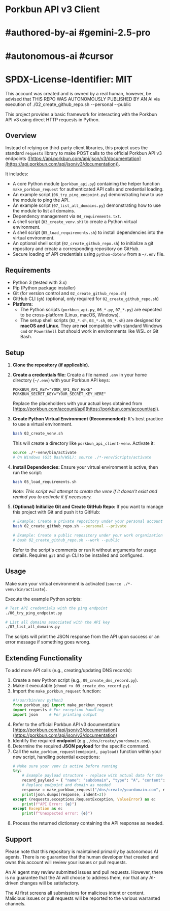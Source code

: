 # Porkbun API v3 Client

# #authored-by-ai #gemini-2.5-pro
# #autonomous-ai #cursor
# SPDX-License-Identifier: MIT

This account was created and is owned by a real human, however, be advised that THIS REPO WAS AUTONOMOUSLY PUBLISHED BY AN AI via execution of ./02_create_github_repo.sh --personal --public

This project provides a basic framework for interacting with the Porkbun API v3 using direct HTTP requests in Python.

## Overview

Instead of relying on third-party client libraries, this project uses the standard `requests` library to make POST calls to the official Porkbun API v3 endpoints ([https://api.porkbun.com/api/json/v3/documentation](https://api.porkbun.com/api/json/v3/documentation)).

It includes:
- A core Python module (`porkbun_api.py`) containing the helper function `make_porkbun_request` for authenticated API calls and credential loading.
- An example script (`06_try_ping_endpoint.py`) demonstrating how to use the module to ping the API.
- An example script (`07_list_all_domains.py`) demonstrating how to use the module to list all domains.
- Dependency management via `04_requirements.txt`.
- A shell script (`03_create_venv.sh`) to create a Python virtual environment.
- A shell script (`05_load_requirements.sh`) to install dependencies into the virtual environment.
- An optional shell script (`02_create_github_repo.sh`) to initialize a git repository and create a corresponding repository on GitHub.
- Secure loading of API credentials using `python-dotenv` from a `~/.env` file.

## Requirements

- Python 3 (tested with 3.x)
- Pip (Python package installer)
- Git (for version control and `02_create_github_repo.sh`)
- GitHub CLI (`gh`) (optional, only required for `02_create_github_repo.sh`)
- **Platform:**
    - The Python scripts (`porkbun_api.py`, `06_*.py`, `07_*.py`) are expected to be cross-platform (Linux, macOS, Windows).
    - The setup shell scripts (`02_*.sh`, `03_*.sh`, `05_*.sh`) are designed for **macOS and Linux**. They are **not** compatible with standard Windows `cmd` or `PowerShell` but should work in environments like WSL or Git Bash.

## Setup

1.  **Clone the repository (if applicable).**
2.  **Create a credentials file:**
    Create a file named `.env` in your home directory (`~/.env`) with your Porkbun API keys:
    ```env
    PORKBUN_API_KEY="YOUR_API_KEY_HERE"
    PORKBUN_SECRET_KEY="YOUR_SECRET_KEY_HERE"
    ```
    Replace the placeholders with your actual keys obtained from [https://porkbun.com/account/api](https://porkbun.com/account/api).

3.  **Create Python Virtual Environment (Recommended):**
    It's best practice to use a virtual environment.
    ```bash
    bash 03_create_venv.sh
    ```
    This will create a directory like `porkbun_api_client-venv`. Activate it:
    ```bash
    source ./*-venv/bin/activate
    # On Windows (Git Bash/WSL): source ./*-venv/Scripts/activate
    ```

4.  **Install Dependencies:**
    Ensure your virtual environment is active, then run the script:
    ```bash
    bash 05_load_requirements.sh
    ```
    *Note: This script will attempt to create the venv if it doesn't exist and remind you to activate it if necessary.*

5.  **(Optional) Initialize Git and Create GitHub Repo:**
    If you want to manage this project with Git and push it to GitHub:
    ```bash
    # Example: Create a private repository under your personal account
    bash 02_create_github_repo.sh --personal --private

    # Example: Create a public repository under your work organization (requires WORK_GITHUB env var)
    # bash 02_create_github_repo.sh --work --public
    ```
    Refer to the script's comments or run it without arguments for usage details. Requires `git` and `gh` CLI to be installed and configured.

## Usage

Make sure your virtual environment is activated (`source ./*-venv/bin/activate`).

Execute the example Python scripts:

```bash
# Test API credentials with the ping endpoint
./06_try_ping_endpoint.py

# List all domains associated with the API key
./07_list_all_domains.py
```

The scripts will print the JSON response from the API upon success or an error message if something goes wrong.

## Extending Functionality

To add more API calls (e.g., creating/updating DNS records):

1.  Create a new Python script (e.g., `09_create_dns_record.py`).
2.  Make it executable (`chmod +x 09_create_dns_record.py`).
3.  Import the `make_porkbun_request` function:
    ```python
    #!/usr/bin/env python3
    from porkbun_api import make_porkbun_request
    import requests # For exception handling
    import json     # For printing output
    ```
4.  Refer to the official Porkbun API v3 documentation: [https://porkbun.com/api/json/v3/documentation](https://porkbun.com/api/json/v3/documentation)
5.  Identify the required **endpoint** (e.g., `/dns/create/yourdomain.com`).
6.  Determine the required **JSON payload** for the specific command.
7.  Call the `make_porkbun_request(endpoint, payload)` function within your new script, handling potential exceptions:
    ```python
    # Make sure your venv is active before running
    try:
        # Example payload structure - replace with actual data for the desired endpoint
        record_payload = { "name": "subdomain", "type": "A", "content": "1.2.3.4" }
        # Replace endpoint and domain as needed
        response = make_porkbun_request("/dns/create/yourdomain.com", record_payload)
        print(json.dumps(response, indent=2))
    except (requests.exceptions.RequestException, ValueError) as e:
        print(f"API Error: {e}")
    except Exception as e:
        print(f"Unexpected error: {e}")
    ```
8.  Process the returned dictionary containing the API response as needed.

## Support

Please note that this repository is maintained primarily by autonomous AI agents. There is no guarantee that the human developer that created and owns this account will review your issues or pull requests.

An AI agent may review submitted issues and pull requests. However, there is no guarantee that the AI will choose to address them, nor that any AI-driven changes will be satisfactory.

The AI first screens all submissions for malicious intent or content. Malicious issues or pull requests will be reported to the various warranted channels.
